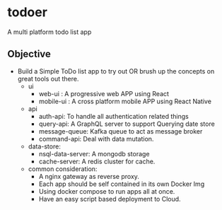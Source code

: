 # todoer
A multi platform todo list app


## Objective
- Build a Simple ToDo list app to try out OR brush up the concepts on great tools out there.
    - ui
        - web-ui : A progressive web APP using React 
        - mobile-ui : A cross platform mobile APP using React Native
    - api
        - auth-api: To handle all authentication related things
        - query-api: A GraphQL server to support Querying date store
        - message-queue: Kafka queue to act as message broker
        - command-api: Deal with data mutation.
    - data-store:
        - nsql-data-server: A mongodb storage
        - cache-server: A redis cluster for cache.
    - common consideration:
        - A nginx gateway as reverse proxy.
        - Each app should be self contained in its own Docker Img
        - Using docker compose to run apps all at once.
        - Have an easy script based deployment to Cloud.